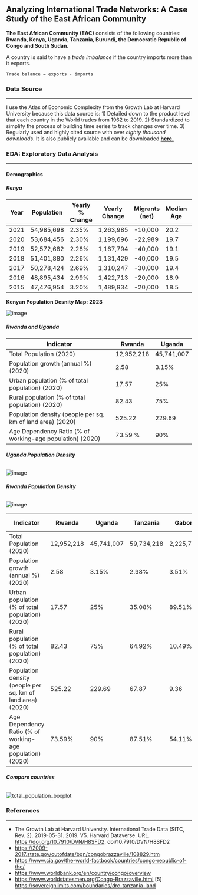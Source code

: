 ## Analyzing International Trade Networks: A Case Study of the East African Community

**The East African Community (EAC)** consists of the following countries: **Rwanda, Kenya, Uganda, Tanzania, Burundi, the Democratic Republic of Congo and South Sudan**.

A country is said to have a *trade imbalance* if the country imports more than it exports. 

```
Trade balance = exports - imports
```

### **Data Source**
---------------
I use the Atlas of Economic Complexity from the Growth Lab at Harvard University because this data source is: 1) Detailed down to the product level that each country in the World trades from 1962 to 2019. 2) Standardized to simplify the process of building time series to track changes over time. 3) Regularly used and highly cited source with over *eighty thousand downloads*. It is also publicly available and can be downloaded [**here.**](https://dataverse.harvard.edu/dataset.xhtml?persistentId=doi:10.7910/DVN/H8SFD2)

### **EDA: Exploratory Data Analysis**
--------------------------------

#### **Demographics**

##### **Kenya** 

| Year | Population    | Yearly % Change | Yearly Change | Migrants (net) | Median Age | Fertility Rate | Population Density |
|------|---------------|-----------------|---------------|---------------|------------|----------------|--------------------|
| 2021 | 54,985,698    | 2.35%           | 1,263,985     | -10,000       | 20.2       | 3.64           | 93.0               |
| 2020 | 53,684,456    | 2.30%           | 1,199,696     | -22,989       | 19.7       | 3.65           | 90.0               |
| 2019 | 52,572,682    | 2.28%           | 1,167,794     | -40,000       | 19.1       | 3.66           | 88.1               |
| 2018 | 51,401,880    | 2.26%           | 1,131,429     | -40,000       | 19.5       | 3.52           | 86.2               |
| 2017 | 50,278,424    | 2.69%           | 1,310,247     | -30,000       | 19.4       | 3.9            | 84.4               |
| 2016 | 48,895,434    | 2.99%           | 1,422,713     | -20,000       | 18.9       | 4.09           | 82.0               |
| 2015 | 47,476,954    | 3.20%           | 1,489,934     | -20,000       | 18.5       | 4.35           | 79.7               |

**Kenyan Population Desnity Map: 2023**

![image](https://github.com/LNshuti/eactrade/assets/13305262/5e30e135-ab02-4d73-b47d-e63d2283d37e)


##### **Rwanda and Uganda** 

| Indicator                                                  | Rwanda   | Uganda   |
|-------------------------------------------------------------|-----------------------|------------------------|
| Total Population (2020)                                     | 12,952,218            | 45,741,007             |
| Population growth (annual %) (2020)                         | 2.58                  | 3.15%                 |
| Urban population (% of total population) (2020)             | 17.57                 |25%                   |
| Rural population (% of total population) (2020)             | 82.43                 | 75%                  |
| Population density (people per sq. km of land area) (2020)  | 525.22                | 229.69                 |
| Age Dependency Ratio (% of working-age population) (2020)   | 73.59 %                 |  90%                |

######  **Uganda Population Density**

![image](https://github.com/LNshuti/eactrade/assets/13305262/7cf00c48-1dce-4157-9fef-10b6ded35e2a)

###### **Rwanda Population Density**

![image](https://github.com/LNshuti/eactrade/assets/13305262/7ad44a11-b32a-487c-9a6a-d48ccaf18c64)

Indicator | Rwanda | Uganda | Tanzania | Gabon | Congo Brazzaville | DRC
--- | --- | --- | --- | --- | --- | ---
Total Population (2020) | 12,952,218 | 45,741,007 | 59,734,218 | 2,225,734 | 5,518,092 | 89,561,403
Population growth (annual %) (2020) | 2.58 | 3.15% | 2.98% | 3.51% | 2.56% | 3.07%
Urban population (% of total population) (2020) | 17.57 | 25% | 35.08% | 89.51% | 66.83% | 45.05%
Rural population (% of total population) (2020) | 82.43 | 75% | 64.92% | 10.49% | 33.17% | 54.95%
Population density (people per sq. km of land area) (2020) | 525.22 | 229.69 | 67.87 | 9.36 | 16.19 | 40.07
Age Dependency Ratio (% of working-age population) (2020) | 73.59% | 90% | 87.51% | 54.11% | 77.08% | 92.51%

###### **Compare countries**

![total_population_boxplot](https://github.com/LNshuti/eactrade/assets/13305262/c6373d75-5064-4a89-b66e-912c6ec55c11)


### **References**
--------------
- The Growth Lab at Harvard University. International Trade Data (SITC, Rev. 2). 2019-05-31. 2019. V5. Harvard Dataverse. URL. https://doi.org/10.7910/DVN/H8SFD2. doi/10.7910/DVN/H8SFD2
- https://2009-2017.state.gov/outofdate/bgn/congobrazzaville/108829.htm
- https://www.cia.gov/the-world-factbook/countries/congo-republic-of-the/
- https://www.worldbank.org/en/country/congo/overview
- https://www.worldstatesmen.org/Congo-Brazzaville.html
[5] https://sovereignlimits.com/boundaries/drc-tanzania-land
